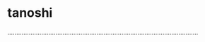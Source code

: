 # tanoshi

...........................................................................................................
